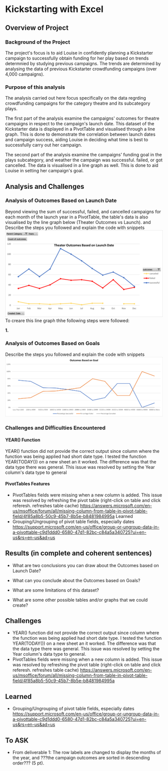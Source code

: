 # Kickstarting with Excel

## Overview of Project
### Background of the Project
The project's focus is to aid Louise in confidently planning a Kickstarter campaign to successfully obtain funding for her play based on trends determnied by studying previous campaigns. The trends are determined by analysing the data of previous Kickstarter crowdfunding campaigns (over 4,000 campaigns). 
### Purpose of this analysis
The analysis carried out here focus specifically on the data regrding crowdfunding campaigns for the category theatre and its subcategory plays. 

The first part of the analysis examine the campaigns' outcomes for theatre campaigns in respect to the campaign's launch date. This dataset of the Kickstarter data is displayed in a PivotTable and visualised through a line graph. This is done to demonstrate the correlation between launch dates and campaign success, aiding Louise in deciding what time is best to successfully carry out her campaign.

The second part of the analysis examine the campaigns' funding goal in the plays subcategory, and weather the campaign was successful. failed, or got cancelled. The data is visualised in a line graph as well. This is done to aid Louise in setting her campaign's goal.


## Analysis and Challenges

### Analysis of Outcomes Based on Launch Date
Beyond viewing the sum of successful, failed, and cancelled campaigns for each month of the launch year in a PivotTable, the table's data is also visualised by the line graph below (Theater Outcomes vs Launch).  and Describe the steps you followed and explain the code with snippets
![image1](/Resources/Theater_Outcomes_vs_Launch.png)
To creare this line graph thhe following steps were followed:

**1.** 
### Analysis of Outcomes Based on Goals
Describe the steps you followed and explain the code with snippets
![image2](/Resources/Outcomes_vs_Goals.png)
### Challenges and Difficulties Encountered
#### YEAR() Function
YEAR() function did not provide the correct output since column where the function was being applied had short date type. I tested the function YEAR(TODAY()) on a new sheet an it worked. The difference was that the data type there was general. This issue was resolved by setting the Year column's data type to general
#### PivotTables Features
* PivotTables fields were missing when a new column is added. This issue was resolved by refreshing the pivot table (right-click on table and click referesh. refreshes table cache)
https://answers.microsoft.com/en-us/msoffice/forum/all/missing-column-from-table-in-pivot-table-field/4f85a8b5-50c9-45b7-8b5e-b8481984995a
Learned
* Grouping/Ungrouping of pivot table fields, especially dates
https://support.microsoft.com/en-us/office/group-or-ungroup-data-in-a-pivottable-c9d1ddd0-6580-47d1-82bc-c84a5a340725?ui=en-us&rs=en-us&ad=us

## Results (in complete and coherent sentences)

- What are two conclusions you can draw about the Outcomes based on Launch Date?

- What can you conclude about the Outcomes based on Goals?

- What are some limitations of this dataset?

- What are some other possible tables and/or graphs that we could create?

## Challenges
* YEAR() function did not provide the correct output since column where the function was being applied had short date type. I tested the function YEAR(TODAY()) on a new sheet an it worked. The difference was that the data type there was general. This issue was resolved by setting the Year column's data type to general. 
* PivotTables fields were missing when a new column is added. This issue was resolved by refreshing the pivot table (right-click on table and click referesh. refreshes table cache)
https://answers.microsoft.com/en-us/msoffice/forum/all/missing-column-from-table-in-pivot-table-field/4f85a8b5-50c9-45b7-8b5e-b8481984995a

## Learned
* Grouping/Ungrouping of pivot table fields, especially dates
https://support.microsoft.com/en-us/office/group-or-ungroup-data-in-a-pivottable-c9d1ddd0-6580-47d1-82bc-c84a5a340725?ui=en-us&rs=en-us&ad=us

## To ASK
* From deliverable 1: The row labels are changed to display the months of the year, and ???the campaign outcomes are sorted in descending order??? (5 pt).


